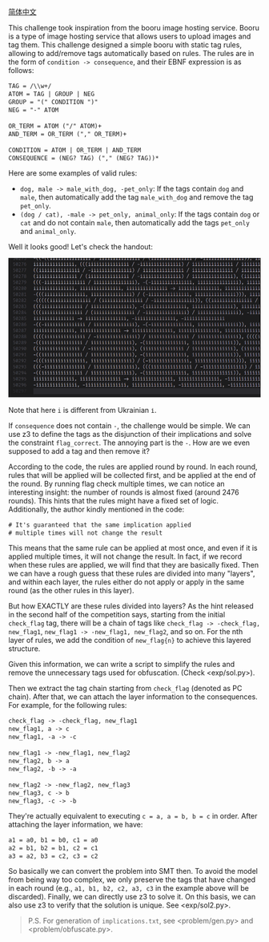 
[简体中文](https://mivik.moe/2025/solution/tpctf-2025/#superbooru)

This challenge took inspiration from the booru image hosting service. Booru is a type of image hosting service that allows users to upload images and tag them. This challenge designed a simple booru with static tag rules, allowing to add/remove tags automatically based on rules. The rules are in the form of `condition -> consequence`, and their EBNF expression is as follows:

```
TAG = /\\w+/
ATOM = TAG | GROUP | NEG
GROUP = "(" CONDITION ")"
NEG = "-" ATOM

OR_TERM = ATOM ("/" ATOM)+
AND_TERM = OR_TERM ("," OR_TERM)+

CONDITION = ATOM | OR_TERM | AND_TERM
CONSEQUENCE = (NEG? TAG) ("," (NEG? TAG))*
```

Here are some examples of valid rules:

- `dog, male -> male_with_dog, -pet_only`: If the tags contain `dog` and `male`, then automatically add the tag `male_with_dog` and remove the tag `pet_only`.
- `(dog / cat), -male -> pet_only, animal_only`: If the tags contain `dog` or `cat` and do not contain `male`, then automatically add the tags `pet_only` and `animal_only`.

Well it looks good! Let's check the handout:

![BRUH](superbooru.png)

Note that here `i` is different from Ukrainian `і`.

If `consequence` does not contain `-`, the challenge would be simple. We can use z3 to define the tags as the disjunction of their implications and solve the constraint `flag_correct`. The annoying part is the `-`. How are we even supposed to add a tag and then remove it?

According to the code, the rules are applied round by round. In each round, rules that will be applied will be collected first, and be applied at the end of the round. By running flag check multiple times, we can notice an interesting insight: the number of rounds is almost fixed (around 2476 rounds). This hints that the rules might have a fixed set of logic. Additionally, the author kindly mentioned in the code:

```
# It's guaranteed that the same implication applied
# multiple times will not change the result
```

This means that the same rule can be applied at most once, and even if it is applied multiple times, it will not change the result. In fact, if we record when these rules are applied, we will find that they are basically fixed. Then we can have a rough guess that these rules are divided into many "layers", and within each layer, the rules either do not apply or apply in the same round (as the other rules in this layer).

But how EXACTLY are these rules divided into layers? As the hint released in the second half of the competition says, starting from the initial `check_flag` tag, there will be a chain of tags like `check_flag -> -check_flag, new_flag1`, `new_flag1 -> -new_flag1, new_flag2`, and so on. For the nth layer of rules, we add the condition of `new_flag{n}` to achieve this layered structure.

Given this information, we can write a script to simplify the rules and remove the unnecessary tags used for obfuscation. (Check <exp/sol.py>).

Then we extract the tag chain starting from `check_flag` (denoted as PC chain). After that, we can attach the layer information to the consequences. For example, for the following rules:

```
check_flag -> -check_flag, new_flag1
new_flag1, a -> c
new_flag1, -a -> -c

new_flag1 -> -new_flag1, new_flag2
new_flag2, b -> a
new_flag2, -b -> -a

new_flag2 -> -new_flag2, new_flag3
new_flag3, c -> b
new_flag3, -c -> -b
```

They're actually equivalent to executing `c = a, a = b, b = c` in order. After attaching the layer information, we have:

```
a1 = a0, b1 = b0, c1 = a0
a2 = b1, b2 = b1, c2 = c1
a3 = a2, b3 = c2, c3 = c2
```

So basically we can convert the problem into SMT then. To avoid the model from being way too complex, we only preserve the tags that have changed in each round (e.g., `a1, b1, b2, c2, a3, c3` in the example above will be discarded). Finally, we can directly use z3 to solve it. On this basis, we can also use z3 to verify that the solution is unique. See <exp/sol2.py>.

> P.S. For generation of `implications.txt`, see <problem/gen.py> and <problem/obfuscate.py>.
